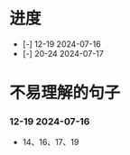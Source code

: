 # 进度

- [-] 12-19 2024-07-16
- [-] 20-24 2024-07-17

# 不易理解的句子

### 12-19 2024-07-16

- 14、16、17、19
